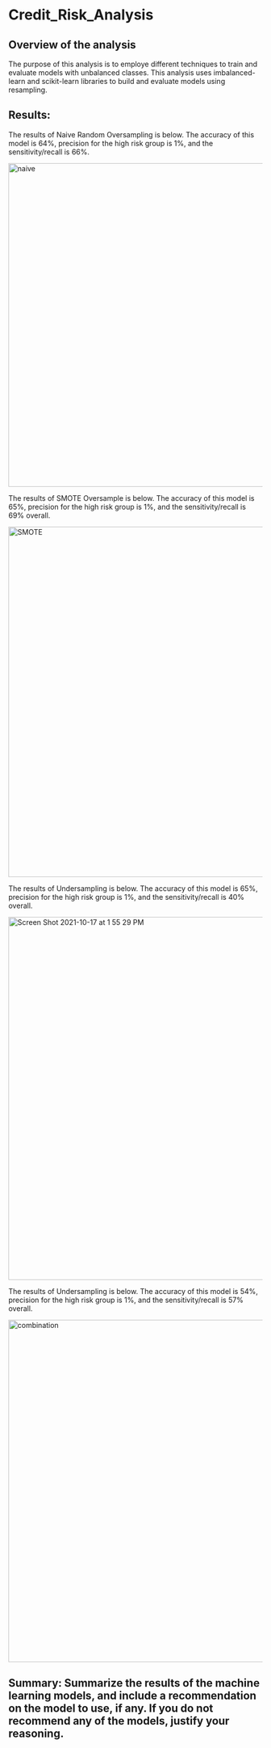 # Credit_Risk_Analysis
## Overview of the analysis
The purpose of this analysis is to employe different techniques to train and evaluate models with unbalanced classes. This analysis uses imbalanced-learn and scikit-learn libraries to build and evaluate models using resampling.


## Results: 
The results of Naive Random Oversampling is below. The accuracy of this model is 64%, precision for the high risk group is 1%, and the sensitivity/recall is 66%.

<img width="641" alt="naive" src="https://user-images.githubusercontent.com/86024512/137638908-80fb61d1-29e7-41a0-b66d-ff9b8b80de61.png">

The results of SMOTE Oversample is below. The accuracy of this model is 65%, precision for the high risk group is 1%, and the sensitivity/recall is 69% overall.

<img width="694" alt="SMOTE" src="https://user-images.githubusercontent.com/86024512/137639065-35161606-632e-4492-9a97-46e4efb80dde.png">

The results of Undersampling is below. The accuracy of this model is 65%, precision for the high risk group is 1%, and the sensitivity/recall is 40% overall.

<img width="719" alt="Screen Shot 2021-10-17 at 1 55 29 PM" src="https://user-images.githubusercontent.com/86024512/137639150-d4a421ec-ebb1-48d7-83d4-e73654262f46.png">


The results of Undersampling is below. The accuracy of this model is 54%, precision for the high risk group is 1%, and the sensitivity/recall is 57% overall.

<img width="678" alt="combination" src="https://user-images.githubusercontent.com/86024512/137639276-0f725407-3796-4033-95a8-d93635a7c331.png">

## Summary: Summarize the results of the machine learning models, and include a recommendation on the model to use, if any. If you do not recommend any of the models, justify your reasoning.
